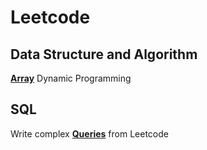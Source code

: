 # Leetcode

## Data Structure and Algorithm
**[Array](https://github.com/AddyZhang/Leetcode/tree/master/Data%20Structure%20and%20Algorithm/Array)**
Dynamic Programming

## SQL
Write complex **[Queries](https://github.com/AddyZhang/Leetcode/tree/master/SQL)** from Leetcode

 
